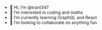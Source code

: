 - 👋 Hi, I’m @trant347
- 👀 I’m interested in coding and maths
- 🌱 I’m currently learning GraphQL and React
- 💞️ I’m looking to collaborate on anything fun

<!---
trant347/trant347 is a ✨ special ✨ repository because its `README.md` (this file) appears on your GitHub profile.
You can click the Preview link to take a look at your changes.
--->
